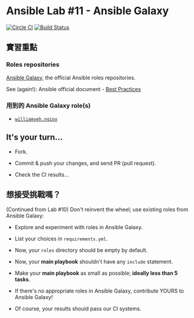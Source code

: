 Ansible Lab #11 - Ansible Galaxy
===

[![Circle CI](https://circleci.com/gh/softarch-school/ansible-workshop.svg?style=shield)](https://circleci.com/gh/softarch-school/ansible-workshop) [![Build Status](https://travis-ci.org/softarch-school/ansible-workshop.svg?branch=master)](https://travis-ci.org/softarch-school/ansible-workshop)


## 實習重點


### Roles repositories

[Ansible Galaxy](https://galaxy.ansible.com/), the official Ansible roles repositories.

See (again!): Ansible official document - [Best Practices](http://docs.ansible.com/ansible/playbooks_best_practices.html#directory-layout)



### 用到的 Ansible Galaxy role(s)

- [`williamyeh.nginx`](https://galaxy.ansible.com/williamyeh/nginx/)


## It's your turn...

- Fork.

- Commit & push your changes, and send PR (pull request).

- Check the CI results...


## 想接受挑戰嗎？

(Continued from Lab #10) Don't reinvent the wheel; use existing roles from Ansible Galaxy:

- Explore and experiment with roles in Ansible Galaxy.

- List your choices in `requirements.yml`.

- Now, your `roles` directory should be empty by default.

- Now, your **main playbook** shouldn't have any `include` statement.

- Make your **main playbook** as small as possible; **ideally less than 5 tasks**.

- If there's no appropriate roles in Ansible Galaxy, contribute YOURS to Ansible Galaxy!

- Of course, your results should pass our CI systems.
